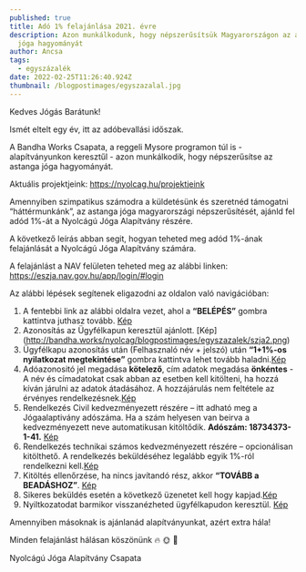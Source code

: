 ```yaml
---
published: true
title: Adó 1% felajánlása 2021. évre
description: Azon munkálkodunk, hogy népszerűsítsük Magyarországon az astanga
  jóga hagyományát
author: Ancsa
tags:
  - egyszázalék
date: 2022-02-25T11:26:40.924Z
thumbnail: /blogpostimages/egyszazalal.jpg
---
```

Kedves Jógás Barátunk!

Ismét eltelt egy év, itt az adóbevallási időszak.

A Bandha Works Csapata, a reggeli Mysore programon túl is - alapítványunkon keresztűl - azon munkálkodik, hogy népszerűsítse az astanga jóga hagyományát. 

Aktuális projektjeink:
https://nyolcag.hu/projektjeink

Amennyiben szimpatikus számodra a küldetésünk és szeretnéd támogatni “háttérmunkánk”, az astanga jóga magyarországi népszerűsítését, ajánld fel adód 1%-át a Nyolcágú Jóga Alapítvány részére.

A következő leírás abban segit, hogyan teheted meg adód 1%-ának felajánlását a Nyolcágú Jóga Alapítvány számára.

A felajánlást a NAV felületen teheted meg az alábbi linken: https://eszja.nav.gov.hu/app/login/#login

Az alábbi lépések segítenek eligazodni az oldalon való navigációban:

1. A fentebbi link az alábbi oldalra vezet, ahol a **“BELÉPÉS”** gombra kattintva juthasz tovább. [Kép](http://bandha.works/nyolcag/blogpostimages/egyszazalek/szja1.png)
2. Azonosítás az Ügyfélkapun keresztül ajánlott. [Kép] (http://bandha.works/nyolcag/blogpostimages/egyszazalek/szja2.png)
3. Ügyfélkapu azonosítás után (Felhasznaló név + jelszó) után **“1+1%-os nyilatkozat megtekintése”** gombra kattintva lehet tovább haladni.[Kép](http://bandha.works/nyolcag/blogpostimages/egyszazalek/szja3.png)
4. Adóazonositó jel megadása **kötelező**, cím adatok megadása **önkéntes** - A név és címadatokat csak abban az esetben kell kitölteni, ha hozzá kíván járulni az adatok átadásához. A hozzájárulás nem feltétele az érvényes rendelkezésnek.[Kép](http://bandha.works/nyolcag/blogpostimages/egyszazalek/szja4.png)
5. Rendelkezés Civil kedvezményezett részére – itt adható meg a Jógaalaptivány adószáma. Ha a szám helyesen van beirva a kedvezményezett neve automatikusan kitöltődik. **Adószám: 18734373-1-41.** [Kép](http://bandha.works/nyolcag/blogpostimages/egyszazalek/szja5.png)
6. Rendelkezés technikai számos kedvezményezett részére – opcionálisan kitölthető. A rendelkezés beküldéséhez legalább egyik 1%-ról rendelkezni kell.[Kép](http://bandha.works/nyolcag/blogpostimages/egyszazalek/szja6.png)
7. Kitöltés ellenőrzése, ha nincs javítandó rész, akkor **“TOVÁBB a BEADÁSHOZ”**.
[Kép](http://bandha.works/nyolcag/blogpostimages/egyszazalek/szja7.png)
8. Sikeres beküldés esetén a következő üzenetet kell hogy kapjad.[Kép](http://bandha.works/nyolcag/blogpostimages/egyszazalek/szja8.png)
9. Nyiltkozatodat barmikor visszanézheted ügyfélkapudon keresztül.
   [Kép](http://bandha.works/nyolcag/blogpostimages/egyszazalek/szja9.png)

Amennyiben másoknak is ajánlanád alapítványunkat, azért extra hála! 

Minden felajánlást hálásan köszönünk :fire: :sun_with_face: :pray:

Nyolcágú Jóga Alapítvány Csapata
